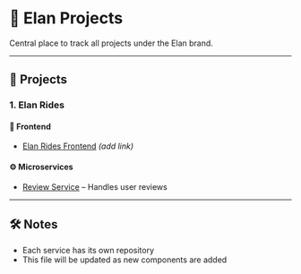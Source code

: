 # 🚀 Elan Projects

Central place to track all projects under the Elan brand.

---

## 🧩 Projects

### 1. Elan Rides

#### 🔗 Frontend
- [Elan Rides Frontend](#) *(add link)*

#### ⚙️ Microservices
- [Review Service](https://github.com/Harshjha002/elan-ride-review-service) – Handles user reviews

---

## 🛠️ Notes

- Each service has its own repository
- This file will be updated as new components are added
